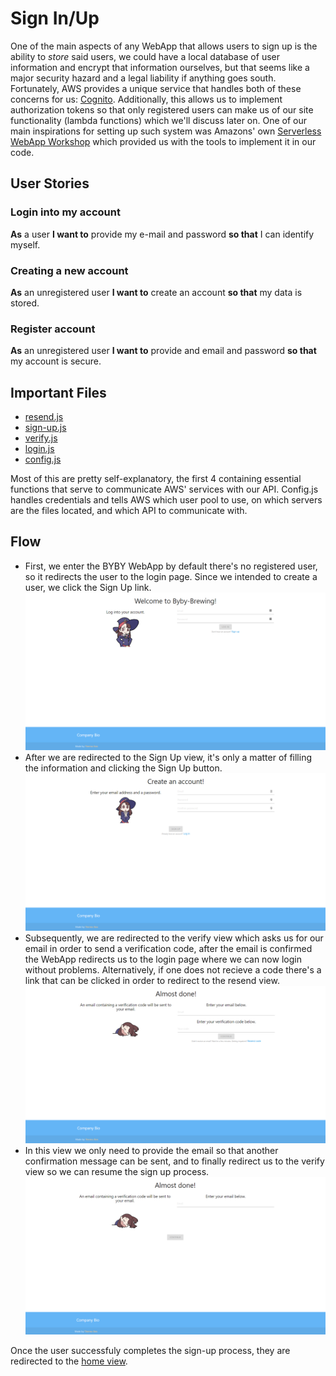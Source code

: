 # Sign In/Up
One of the main aspects of any WebApp that allows users to sign up is the ability to *store* said users, we could have a local database of user information and encrypt that information ourselves, but that seems like a major security hazard and a legal liability if anything goes south. Fortunately, AWS provides a unique service that handles both of these concerns for us: [Cognito](https://aws.amazon.com/cognito/ "Cognito"). Additionally, this allows us to implement authorization tokens so that only registered users can make us of our site functionality (lambda functions) which we'll discuss later on. One of our main inspirations for setting up such system was Amazons' own [Serverless WebApp Workshop](https://aws.amazon.com/getting-started/projects/build-serverless-web-app-lambda-apigateway-s3-dynamodb-cognito/ "AWS' workshop") which provided us with the tools to implement it in our code. 

## User Stories 
### Login into my account  
**As** a user **I want to** provide my e-mail and password **so that** I can identify myself.
### Creating a new account
**As** an unregistered user **I want to** create an account **so that** my data is stored.
### Register account 
**As** an unregistered user **I want to** provide and email and password **so that** my account is secure.
## Important Files 
* [resend.js](https://github.com/KillerFarmer/BYBY/tree/documentation/js/resend.js "resend.js")
* [sign-up.js](https://github.com/KillerFarmer/BYBY/tree/documentation/js/sign-up.js "sign-up.js")
* [verify.js](https://github.com/KillerFarmer/BYBY/tree/documentation/js/verify.js "verify.js")
* [login.js](https://github.com/KillerFarmer/BYBY/tree/documentation/js/login.js "login.js")
* [config.js](https://github.com/KillerFarmer/BYBY/tree/documentation/js/config.js "config.js")

Most of this are pretty self-explanatory, the first 4 containing essential functions that serve to communicate AWS' services with our API. Config.js handles credentials and tells AWS which user pool to use, on which servers are the files located, and which API to communicate with. 
## Flow
* First, we enter the BYBY WebApp by default there's no registered user, so it redirects the user to the login page. Since we intended to create a user, we click the Sign Up link. 
![login.js](https://raw.githubusercontent.com/KillerFarmer/BYBY/documentation/documentation/img/signin.png "login.js")
* After we are redirected to the Sign Up view, it's only a matter of filling the information and clicking the Sign Up button.
![sign-up.js](https://raw.githubusercontent.com/KillerFarmer/BYBY/documentation/documentation/img/signup.png "sign-up.js")
* Subsequently, we are redirected to the verify view which asks us for our email in order to send a verification code, after the email is confirmed the WebApp redirects us to the login page where we can now login without problems. Alternatively, if one does not recieve a code there's a link that can be clicked in order to redirect to the resend view. 
![verify.js](https://raw.githubusercontent.com/KillerFarmer/BYBY/documentation/documentation/img/verify.png "verify.js")
* In this view we only need to provide the email so that another confirmation message can be sent, and to finally redirect us to the verify view so we can resume the sign up process.
![resend.js](https://raw.githubusercontent.com/KillerFarmer/BYBY/documentation/documentation/img/resend.png "resend.js")

Once the user successfuly completes the sign-up process, they are redirected to the [home view](https://github.com/KillerFarmer/BYBY/tree/documentation/documentation/home.md "home view"). 